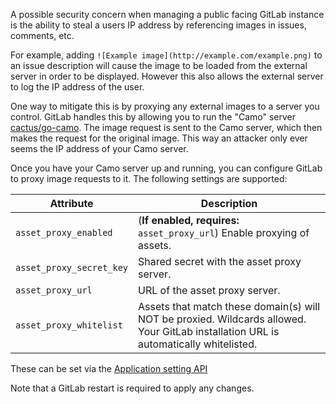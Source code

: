 A possible security concern when managing a public facing GitLab instance is
the ability to steal a users IP address by referencing images in issues, comments, etc.

For example, adding `![Example image](http://example.com/example.png)` to
an issue description will cause the image to be loaded from the external
server in order to be displayed.  However this also allows the external server
to log the IP address of the user.

One way to mitigate this is by proxying any external images to a server you
control.  GitLab handles this by allowing you to run the "Camo" server
[cactus/go-camo](https://github.com/cactus/go-camo#how-it-works).
The image request is sent to the Camo server, which then makes the request for
the original image.  This way an attacker only ever seems the IP address
of your Camo server.

Once you have your Camo server up and running, you can configure GitLab to
proxy image requests to it.  The following settings are supported:

| Attribute                 | Description |
| ------------------------- | ----------- |
| `asset_proxy_enabled`     | (**If enabled, requires:** `asset_proxy_url`) Enable proxying of assets. |
| `asset_proxy_secret_key`  | Shared secret with the asset proxy server. |
| `asset_proxy_url`         | URL of the asset proxy server. |
| `asset_proxy_whitelist`   | Assets that match these domain(s) will NOT be proxied. Wildcards allowed. Your GitLab installation URL is automatically whitelisted. |

These can be set via the [Application setting API](../api/settings.md)

Note that a GitLab restart is required to apply any changes.
